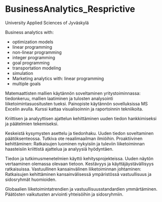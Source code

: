 # BusinessAnalytics_Resprictive
University Applied Sciences of Jyväskylä

Business analytics with: 
- optimization models
- linear programming
- non-linear programming
- integer programming
- goal programming
- transportation modeling
- simulation
- Marketing analytics with: linear programming
- multiple goals


Matemaattisten mallien käytännön soveltaminen yritystoiminnassa: tiedonkeruu, mallien laatiminen ja tulosten analysointi liiketoimintasuositusten tueksi. Painopiste käytännön sovelluksissa MS Excelin avulla. Kurssi kattaa visualisoinnin ja raportoinnin tekniikoita.

Kriittisen ja analyyttisen ajattelun kehittäminen uuden tiedon hankkimiseksi ja päätelmien tekemiseksi.

Keskeistä kysymysten asettelu ja tiedonhaku.
Uuden tiedon soveltaminen päätöksenteossa.
Tutkiva ote reaalimaailman ilmiöihin.
Proaktiivinen kehittäminen: Ratkaisujen luominen nykyisiin ja tuleviin liiketoiminnan haasteisiin kriittistä ajattelua ja analyysiä hyödyntäen.

Tiedon ja tutkimusmenetelmien käyttö kehitysprojekteissa.
Uuden näytön vertaaminen olemassa olevaan tietoon.
Kestävyys ja käyttäjäystävällisyys ratkaisuissa.
Vastuullinen kansainvälinen liiketoiminnan johtaminen: Ratkaisujen kehittäminen kansainvälisessä ympäristössä vastuullisuus ja sidosryhmät huomioiden.

Globaalien liiketoimintatrendien ja vastuullisuusstandardien ymmärtäminen.
Päätösten vaikutusten arviointi yhteisöihin ja sidosryhmiin.
